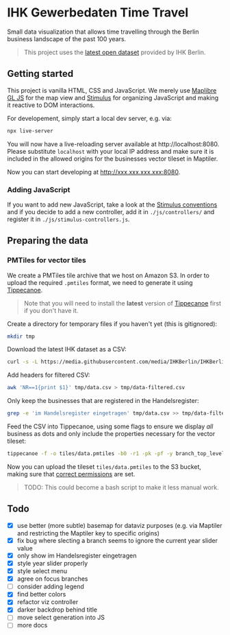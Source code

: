 # IHK Gewerbedaten Time Travel

Small data visualization that allows time travelling through the Berlin business landscape of the past 100 years.

> This project uses the [latest open dataset](https://github.com/IHKBerlin/IHKBerlin_Gewerbedaten) provided by IHK Berlin.

## Getting started

This project is vanilla HTML, CSS and JavaScript. We merely use [Maplibre GL JS](https://maplibre.org/projects/maplibre-gl-js/) for the map view and [Stimulus](https://stimulus.hotwired.dev/) for organizing JavaScript and making it reactive to DOM interactions.

For developement, simply start a local dev server, e.g. via:

```bash
npx live-server
```

You will now have a live-reloading server available at http://localhost:8080. Please substitute `localhost` with your local IP address and make sure it is included in the allowed origins for the businesses vector tileset in Maptiler.

Now you can start developing at http://xxx.xxx.xxx.xxx:8080.

### Adding JavaScript

If you want to add new JavaScript, take a look at the [Stimulus conventions](https://stimulus.hotwired.dev/handbook/introduction) and if you decide to add a new controller, add it in `./js/controllers/` and register it in `./js/stimulus-controllers.js`.

## Preparing the data

### PMTiles for vector tiles

We create a PMTiles tile archive that we host on Amazon S3. In order to upload the required `.pmtiles` format, we need to generate it using [Tippecanoe](https://github.com/felt/tippecanoe).

> Note that you will need to install the **latest** version of [Tippecanoe](https://github.com/felt/tippecanoe) first if you don't have it.

Create a directory for temporary files if you haven't yet (this is gitignored):

```bash
mkdir tmp
```

Download the latest IHK dataset as a CSV:

```bash
curl -s -L https://media.githubusercontent.com/media/IHKBerlin/IHKBerlin_Gewerbedaten/master/data/IHKBerlin_Gewerbedaten.csv -o tmp/data.csv
```

Add headers for filtered CSV:

```bash
awk 'NR==1{print $1}' tmp/data.csv > tmp/data-filtered.csv
```

Only keep the businesses that are registered in the Handelsregister:

```bash
grep -e 'im Handelsregister eingetragen' tmp/data.csv >> tmp/data-filtered.csv
```

Feed the CSV into Tippecanoe, using some flags to ensure we display _all_ business as dots and only include the properties necessary for the vector tileset:

```bash
tippecanoe -f -o tiles/data.pmtiles -b0 -r1 -pk -pf -y branch_top_level_desc -y business_age -y ihk_branch_desc -l ihk ./tmp/data-filtered.csv
```

Now you can upload the tileset `tiles/data.pmtiles` to the S3 bucket, making sure that [correct permissions](https://protomaps.com/docs/pmtiles/cloud-storage#amazon-s3) are set.

> TODO: This could become a bash script to make it less manual work.

## Todo

- [x] use better (more subtle) basemap for dataviz purposes (e.g. via Maptiler and restricting the Maptiler key to specific origins)
- [x] fix bug where slecting a branch seems to ignore the current year slider value
- [x] only show im Handelsregister eingetragen
- [x] style year slider properly
- [x] style select menu
- [x] agree on focus branches
- [ ] consider adding legend
- [x] find better colors
- [x] refactor viz controller
- [x] darker backdrop behind title
- [ ] move select generation into JS
- [ ] more docs
